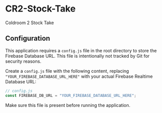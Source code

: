 # CR2-Stock-Take
Coldroom 2 Stock Take

## Configuration

This application requires a `config.js` file in the root directory to store the Firebase Database URL. This file is intentionally not tracked by Git for security reasons.

Create a `config.js` file with the following content, replacing `"YOUR_FIREBASE_DATABASE_URL_HERE"` with your actual Firebase Realtime Database URL:

```javascript
// config.js
const FIREBASE_DB_URL = "YOUR_FIREBASE_DATABASE_URL_HERE";
```
Make sure this file is present before running the application.
